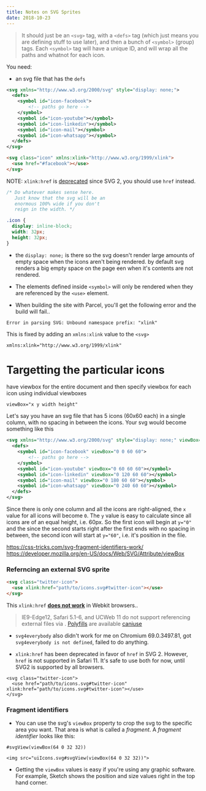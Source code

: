 ```yaml
---
title: Notes on SVG Sprites
date: 2018-10-23
---
```


> It should just be an `<svg>` tag, with a `<defs>` tag (which just means you are defining stuff to use later), and then a bunch of `<symbol>` (group) tags. Each `<symbol>` tag will have a unique ID, and will wrap all the paths and whatnot for each icon.

You need:

- an svg file that has the `defs`

```xml
<svg xmlns="http://www.w3.org/2000/svg" style="display: none;">
  <defs>
    <symbol id="icon-facebook">
    	<!-- paths go here -->
    </symbol>
    <symbol id="icon-youtube"></symbol>
    <symbol id="icon-linkedin"></symbol>
    <symbol id="icon-mail"></symbol>
    <symbol id="icon-whatsapp"></symbol>
  </defs>
</svg>
```

```html
<svg class="icon" xmlns:xlink="http://www.w3.org/1999/xlink">
  <use href="#facebook"></use>
</svg>
```

NOTE: `xlink:href` is [deprecated](https://developer.mozilla.org/en-US/docs/Web/SVG/Attribute/xlink:href) since SVG 2, you should use `href` instead.

```css
/* Do whatever makes sense here.
   Just know that the svg will be an 
   enormous 100% wide if you don't 
   reign in the width. */

.icon {
  display: inline-block;
  width: 32px;
  height: 32px;
}
```

- the `display: none;` is there so the svg doesn't render large amounts of empty space when the icons aren't being rendered. by default svg renders a big empty space on the page een when it's contents are not rendered.
- The elements defined inside `<symbol>` will only be rendered when they are referenced by the `<use>` element.

- When building the site with Parcel, you'll get the following error and the build will fail..

```
Error in parsing SVG: Unbound namespace prefix: "xlink"
```

This is fixed by adding an `xmlns:xlink` value to the `<svg>`

```xml
xmlns:xlink="http://www.w3.org/1999/xlink"
```

# Targetting the particular icons

have viewbox for the entire document and then specify viewbox for each icon using individual viewboxes

```
viewBox="x y width height"
```

Let's say you have an svg file that has 5 icons (60x60 each) in a single column, with no spacing in between the icons. Your svg would become something like this

```xml
<svg xmlns="http://www.w3.org/2000/svg" style="display: none;" viewBox="0 0 60 300"> <!-- viewBox="x y width height" -->
  <defs>
    <symbol id="icon-facebook" viewBox="0 0 60 60">
    	<!-- paths go here -->
    </symbol>
    <symbol id="icon-youtube" viewBox="0 60 60 60"></symbol>
    <symbol id="icon-linkedin" viewBox="0 120 60 60"></symbol>
    <symbol id="icon-mail" viewBox="0 180 60 60"></symbol>
    <symbol id="icon-whatsapp" viewBox="0 240 60 60"></symbol>
  </defs>
</svg>
```

Since there is only one column and all the icons are right-aligned, the `x` value for all icons will become `0`. The `y` value is easy to calculate since all icons are of an equal height, i.e. 60px. So the first icon will begin at `y="0"` and the since the second starts right after the first ends with no spacing in between, the second icon will start at `y="60"`, i.e. it's position in the file.

https://css-tricks.com/svg-fragment-identifiers-work/
https://developer.mozilla.org/en-US/docs/Web/SVG/Attribute/viewBox

### Referncing an external SVG sprite

```html
<svg class="twitter-icon">
  <use xlink:href="path/to/icons.svg#twitter-icon"></use>
</svg>
```

This `xlink:href` [**does not work**](https://stackoverflow.com/a/50153048) in Webkit browsers..

> IE9-Edge12, Safari 5.1-6, and UCWeb 11 do not support referencing external files via <use xlink:href>. [Polyfills](https://github.com/jonathantneal/svg4everybody) are available [caniuse](https://caniuse.com/#search=svg)

- `svg4everybody` also didn't work for me on Chromium 69.0.3497.81, got `svg4everybody is not defined`, failed to do anything.

- `xlink:href` has been deprecated in favor of `href` in SVG 2. However, `href` is not supported in Safari 11. It's safe to use both for now, until SVG2 is supported by all browsers.

```
<svg class="twitter-icon">
  <use href="path/to/icons.svg#twitter-icon" xlink:href="path/to/icons.svg#twitter-icon"></use>
</svg>
```

### Fragment identifiers

- You can use the svg's `viewBox` property to crop the svg to the specific area you want. That area is what is called a _fragment_. A _fragment identifier_ looks like this:

```
#svgView(viewBox(64 0 32 32))
```

```
<img src="uiIcons.svg#svgView(viewBox(64 0 32 32))">
```

- Getting the `viewBox` values is easy if you're using any graphic software. For example, Sketch shows the position and size values right in the top hand corner.
